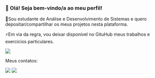 

<h3> 👋 Olá! Seja bem-vindo/a ao meu perfil! </h3>

<p>🌱Sou estudante de Análise e Desenvolvimento de Sistemas e quero depositar/compartilhar os meus projetos nesta plataforma.<br>

⚡Em via da regra, vou deixar disponível no GituHub meus trabalhos e exercícios particulares. </p>

<img src="https://media.giphy.com/media/v1.Y2lkPTc5MGI3NjExZDY4YzYzYTEwYWU5YjFlNWJmODkxMmY0NjUzMzI5YWQ1YjE1MjE4OSZjdD1n/IoP0PvbbSWGAM/giphy.gif">

Meus contatos:



<div>


<a href = "nicolasbaraldo.pw22@gmail.com"><img src="https://img.shields.io/badge/Gmail-D14836?style=for-the-badge&logo=gmail&logoColor=white" target="_blank"></a>
<a href="https://www.linkedin.com/in/nicolas-andr%C3%A9-baraldo-de-lima-42b66225a/" target="_blank"><img src="https://img.shields.io/badge/-LinkedIn-%230077B5?style=for-the-badge&logo=linkedin&logoColor=white" target="_blank"></a>   
</div>






